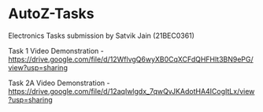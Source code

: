# AutoZ-Tasks
Electronics Tasks submission by Satvik Jain (21BEC0361)

Task 1 Video Demonstration - https://drive.google.com/file/d/12WflvgQ6wyXB0CqXCFdQHFHlt3BN9ePG/view?usp=sharing


Task 2A Video Demonstration - https://drive.google.com/file/d/12aqIwlgdx_7qwQvJKAdotHA4ICogItLx/view?usp=sharing
